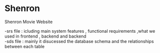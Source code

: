 # Shenron
Shenron Movie Website

-srs file : icluding main system features , functional requirements ,what we used in frontend , backend and backend  
-sds file : mainly it disucessed the database schema and the relationships between each table
